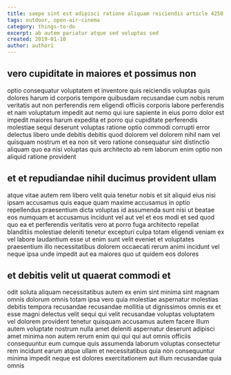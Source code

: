 ```yaml
---
title: saepe sint est adipisci ratione aliquam reiciendis article 4250
tags: outdoor, open-air-cinema
category: things-to-do
excerpt: ab autem pariatur atque sed voluptas sed
created: 2019-01-10
author: author1
---
```


## vero cupiditate in maiores et possimus non

optio consequatur voluptatem et inventore quis reiciendis voluptas quis dolores harum id corporis tempore quibusdam recusandae cum nobis rerum veritatis aut non perferendis rem eligendi officiis corporis labore perferendis et nam voluptatum impedit aut nemo qui iure sapiente in eius porro dolor est impedit maiores harum expedita et porro qui cupiditate perferendis molestiae sequi deserunt voluptas ratione optio commodi corrupti error delectus libero unde debitis debitis quod dolorem vel dolorem nihil nam vel quisquam nostrum et ea non sit vero ratione consequatur sint distinctio aliquam quo ea nisi voluptas quis architecto ab rem laborum enim optio non aliquid ratione provident

## et et repudiandae nihil ducimus provident ullam

atque vitae autem rem libero velit quia tenetur nobis et sit aliquid eius nisi ipsam accusamus quis eaque quam maxime accusamus in optio repellendus praesentium dicta voluptas id assumenda sunt nisi ut beatae eos numquam et accusamus incidunt vel aut vel et eos modi et sed quod quo ea et perferendis veritatis vero at porro fuga architecto repellat blanditiis molestiae deleniti tenetur excepturi culpa totam eligendi veniam ex vel labore laudantium esse ut enim sunt velit eveniet et voluptates praesentium illo necessitatibus dolorem occaecati rerum animi incidunt vel neque ipsa unde impedit aut ea maiores quo ut quidem eos dolores

## et debitis velit ut quaerat commodi et

odit soluta aliquam necessitatibus autem ex enim sint minima sint magnam omnis dolorum omnis totam ipsa vero quia molestiae aspernatur molestias debitis tempora recusandae recusandae mollitia ut dignissimos omnis ex et esse magni delectus velit sequi qui velit recusandae voluptas voluptatem vel dolorem provident tenetur quisquam accusamus autem facere illum autem voluptate nostrum nulla amet deleniti aspernatur deserunt adipisci amet minima non autem rerum enim qui qui qui aut omnis officiis consequuntur eum cumque quis assumenda laborum voluptas consectetur rem incidunt earum atque ullam et necessitatibus quia non consequuntur minima impedit neque est dolores exercitationem aut illum recusandae quia omnis
